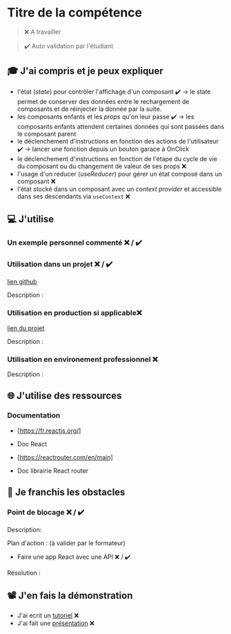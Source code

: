 # Titre de la compétence

> ❌ A travailler

> ✔️ Auto validation par l'étudiant

## 🎓 J'ai compris et je peux expliquer

- l'état (_state_) pour contrôler l'affichage d'un composant ✔️
  -> le state permet de conserver des données entre le rechargement de composants et de réinjecter la donnée par la suite.
- les composants enfants et les _props_ qu'on leur passe ✔️
  -> les composants enfants attendent certaines données qui sont passées dans le composant parent
- le déclenchement d'instructions en fonction des actions de l'utilisateur ✔️
  -> lancer une fonction depuis un bouton garace à OnClick
- le déclenchement d'instructions en fonction de l'étape du cycle de vie du composant ou du changement de valeur de ses props ❌
- l'usage d'un reducer (_useReducer_) pour gérer un état composé dans un composant ❌
- l'état stocké dans un composant avec un _context provider_ et accessible dans ses descendants via `useContext` ❌

## 💻 J'utilise

### Un exemple personnel commenté ❌ / ✔️

### Utilisation dans un projet ❌ / ✔️

[lien github](...)

Description :

### Utilisation en production si applicable❌

[lien du projet](...)

Description :

### Utilisation en environement professionnel ❌

Description :

## 🌐 J'utilise des ressources

### Documentation

- [https://fr.reactjs.org/]
- Doc React

- [https://reactrouter.com/en/main]
- Doc librairie React router

## 🚧 Je franchis les obstacles

### Point de blocage ❌ / ✔️

Description:

Plan d'action : (à valider par le formateur)

- Faire une app React avec une API ❌ / ✔️

Résolution :

## 📽️ J'en fais la démonstration

- J'ai ecrit un [tutoriel](...) ❌
- J'ai fait une [présentation](...) ❌
